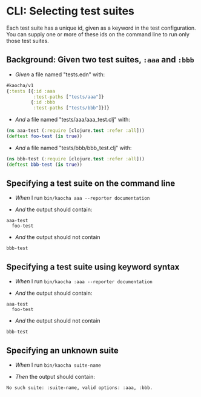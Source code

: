 <!-- This document is generated based on a corresponding .feature file, do not edit directly -->

# CLI: Selecting test suites

Each test suite has a unique id, given as a keyword in the test configuration.
  You can supply one or more of these ids on the command line to run only those
  test suites.

## Background: Given two test suites, `:aaa` and `:bbb`

- <em>Given </em> a file named "tests.edn" with:

``` clojure
#kaocha/v1
{:tests [{:id :aaa
          :test-paths ["tests/aaa"]}
         {:id :bbb
          :test-paths ["tests/bbb"]}]}
```


- <em>And </em> a file named "tests/aaa/aaa_test.clj" with:

``` clojure
(ns aaa-test (:require [clojure.test :refer :all]))
(deftest foo-test (is true))
```


- <em>And </em> a file named "tests/bbb/bbb_test.clj" with:

``` clojure
(ns bbb-test (:require [clojure.test :refer :all]))
(deftest bbb-test (is true))
```



## Specifying a test suite on the command line

- <em>When </em> I run `bin/kaocha aaa --reporter documentation`

- <em>And </em> the output should contain:

``` nil
aaa-test
  foo-test
```


- <em>And </em> the output should not contain

``` nil
bbb-test
```



## Specifying a test suite using keyword syntax

- <em>When </em> I run `bin/kaocha :aaa --reporter documentation`

- <em>And </em> the output should contain:

``` nil
aaa-test
  foo-test
```


- <em>And </em> the output should not contain

``` nil
bbb-test
```



## Specifying an unknown suite

- <em>When </em> I run `bin/kaocha suite-name`

- <em>Then </em> the output should contain:

``` nil
No such suite: :suite-name, valid options: :aaa, :bbb.
```



